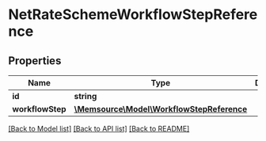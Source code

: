 # NetRateSchemeWorkflowStepReference

## Properties
Name | Type | Description | Notes
------------ | ------------- | ------------- | -------------
**id** | **string** |  | [optional] 
**workflowStep** | [**\Memsource\Model\WorkflowStepReference**](WorkflowStepReference.md) |  | [optional] 

[[Back to Model list]](../README.md#documentation-for-models) [[Back to API list]](../README.md#documentation-for-api-endpoints) [[Back to README]](../README.md)


